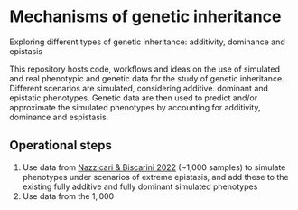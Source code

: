 # Mechanisms of genetic inheritance
Exploring different types of genetic inheritance: additivity, dominance and epistasis

This repository hosts code, workflows and ideas on the use of simulated and real phenotypic and genetic data for the study of genetic inheritance.
Different scenarios are simulated, considering additive. dominant and epistatic phenotypes. Genetic data are then used to predict and/or approximate the simulated phenotypes by accounting for additivity, dominance and espistasis.

## Operational steps

1. Use data from [Nazzicari & Biscarini 2022](https://www.nature.com/articles/s41598-022-24405-0) (~1,000 samples) to simulate phenotypes under scenarios of extreme epistasis, and add these to the existing fully additive and fully dominant simulated phenotypes
2. Use data from the $1,000$
